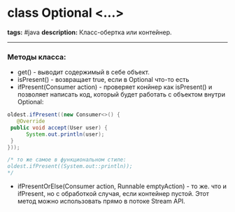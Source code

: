 # class Optional <...>
**tags:** #java
**description:** Класс-обертка или контейнер. 

---

### Методы класса:
- get() - выводит содержимый в себе объект.
- isPresent() - возвращает true, если в Optional что-то есть
- ifPresent(Consumer action) - проверяет конйнер как isPresent() и позволяет написать код, который будет работать с объектом внутри Optional:
```java
oldest.ifPresent((new Consumer<>() {  
   @Override  
 public void accept(User user) {  
      System.out.println(user);  
 }  
}));

/* то же самое в функциональном стиле:
oldest.ifPresent((System.out::println));
*/
```
- ifPresentOrElse(Consumer action, Runnable emptyAction) - то же. что и ifPresent, но с обработкой случая, если контейнер пустой. Этот метод можно использовать прямо в потоке Stream API.
